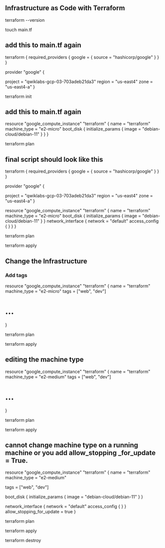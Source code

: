 ## Infrastructure as Code with Terraform

terraform --version

touch main.tf

##  add this to main.tf again

terraform {
  required_providers {
    google = {
      source = "hashicorp/google"
    }
  }
}

provider "google" {

  project = "qwiklabs-gcp-03-703adeb21da3"
  region  = "us-east4"
  zone    = "us-east4-a"
}

terraform init

## add this to main.tf again

resource "google_compute_instance" "terraform" {
  name         = "terraform"
  machine_type = "e2-micro"
  boot_disk {
    initialize_params {
      image = "debian-cloud/debian-11"
    }
  }
}



terraform plan


## final script should look like this 

terraform {
  required_providers {
    google = {
      source = "hashicorp/google"
    }
  }
}

provider "google" {

  project = "qwiklabs-gcp-03-703adeb21da3"
  region  = "us-east4"
  zone    = "us-east4-a"
}

resource "google_compute_instance" "terraform" {
  name         = "terraform"
  machine_type = "e2-micro"
  boot_disk {
    initialize_params {
      image = "debian-cloud/debian-11"
    }
  }
  network_interface {
    network = "default"
    access_config {
    }
  }
}

terraform plan 

terraform apply 

## Change the Infrastructure

### Add tags 

resource "google_compute_instance" "terraform" {
  name         = "terraform"
  machine_type = "e2-micro"
  tags         = ["web", "dev"]
  # ...
}


terraform plan

terraform apply



## editing the machine type 

resource "google_compute_instance" "terraform" {
  name         = "terraform"
  machine_type = "e2-medium"
  tags         = ["web", "dev"]
  # ...
}


terraform plan

terraform apply


## cannot change machine type on a running machine or you add allow_stopping _for_update = True.

resource "google_compute_instance" "terraform" {
  name         = "terraform"
  machine_type = "e2-medium"

  tags         = ["web", "dev"]

  boot_disk {
    initialize_params {
      image = "debian-cloud/debian-11"
    }
  }

  network_interface {
    network = "default"
    access_config {
    }
  }
  allow_stopping_for_update = true
}

terraform plan 

terraform apply

terraform destroy
